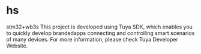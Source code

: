 # hs
stm32+wb3s
This project is developed using Tuya SDK, which enables you to quickly develop brandedapps connecting and controlling smart scenarios of many devices.
For more information, please check Tuya Developer Website.
